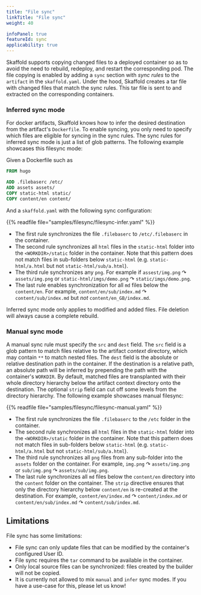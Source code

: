 ```yaml
---
title: "File sync"
linkTitle: "File sync"
weight: 40

infoPanel: true
featureId: sync
applicability: true
---
```


Skaffold supports copying changed files to a deployed container so as to avoid the need to rebuild, redeploy, and restart the corresponding pod.
The file copying is enabled by adding a `sync` section with _sync rules_ to the `artifact` in the `skaffold.yaml`.
Under the hood, Skaffold creates a tar file with changed files that match the sync rules.
This tar file is sent to and extracted on the corresponding containers. 

### Inferred sync mode
For docker artifacts, Skaffold knows how to infer the desired destination from the artifact's `Dockerfile`.
To enable syncing, you only need to specify which files are eligible for syncing in the sync rules.
The sync rules for inferred sync mode is just a list of glob patterns.
The following example showcases this filesync mode:

Given a Dockerfile such as

```Dockerfile
FROM hugo

ADD .filebaserc /etc/
ADD assets assets/
COPY static-html static/
COPY content/en content/
```

And a `skaffold.yaml` with the following sync configuration:

{{% readfile file="samples/filesync/filesync-infer.yaml" %}}

- The first rule synchronizes the file `.filebaserc` to `/etc/.filebaserc` in the container.
- The second rule synchronizes all `html` files in the `static-html` folder into the `<WORKDIR>/static` folder in the container.
  Note that this pattern does not match files in sub-folders below `static-html` (e.g. `static-html/a.html` but not `static-html/sub/a.html`).
- The third rule synchronizes any `png`. For example if `assest/img.png` ↷ `assets/img.png` or `static-html/imgs/demo.png` ↷ `static/imgs/demo.png`.
- The last rule enables synchronization for all `md` files below the `content/en`.
  For example, `content/en/sub/index.md` ↷ `content/sub/index.md` but _not_ `content/en_GB/index.md`.
  
Inferred sync mode only applies to modified and added files.
File deletion will always cause a complete rebuild.

### Manual sync mode

A manual sync rule must specify the `src` and `dest` field.
The `src` field is a glob pattern to match files relative to the artifact _context_ directory, which may contain `**` to match nested files.
The `dest` field is the absolute or relative destination path in the container.
If the destination is a relative path, an absolute path will be inferred by prepending the path with the container's `WORKDIR`.
By default, matched files are transplanted with their whole directory hierarchy below the artifact context directory onto the destination.
The optional `strip` field can cut off some levels from the directory hierarchy.
The following example showcases manual filesync:

{{% readfile file="samples/filesync/filesync-manual.yaml" %}}

- The first rule synchronizes the file `.filebaserc` to the `/etc` folder in the container.
- The second rule synchronizes all `html` files in the `static-html` folder into the `<WORKDIR>/static` folder in the container.
  Note that this pattern does not match files in sub-folders below `static-html` (e.g. `static-html/a.html` but not `static-html/sub/a.html`).
- The third rule synchronizes all `png` files from any sub-folder into the `assets` folder on the container.
  For example, `img.png` ↷ `assets/img.png` or `sub/img.png` ↷ `assets/sub/img.png`.
- The last rule synchronizes all `md` files below the `content/en` directory into the `content` folder on the container.
  The `strip` directive ensures that only the directory hierarchy below `content/en` is re-created at the destination.
  For example, `content/en/index.md` ↷ `content/index.md` or `content/en/sub/index.md` ↷ `content/sub/index.md`.

## Limitations

File sync has some limitations:

  - File sync can only update files that can be modified by the container's configured User ID.
  - File sync requires the `tar` command to be available in the container.
  - Only local source files can be synchronized: files created by the builder will not be copied.
  - It is currently not allowed to mix `manual` and `infer` sync modes.
    If you have a use-case for this, please let us know!
